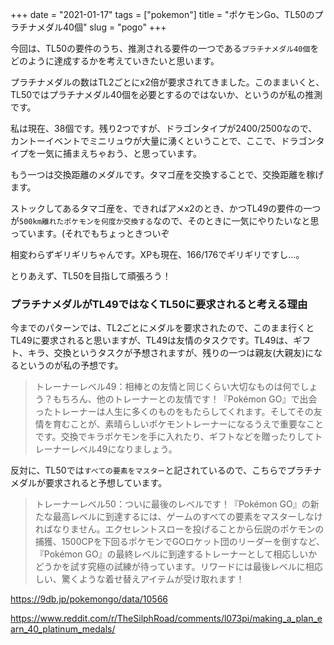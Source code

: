 +++
date = "2021-01-17"
tags = ["pokemon"]
title = "ポケモンGo、TL50のプラチナメダル40個"
slug = "pogo"
+++

今回は、TL50の要件のうち、推測される要件の一つである`プラチナメダル40個`をどのように達成するかを考えていきたいと思います。

プラチナメダルの数はTL2ごとにx2倍が要求されてきました。このままいくと、TL50ではプラチナメダル40個を必要とするのではないか、というのが私の推測です。

私は現在、38個です。残り2つですが、ドラゴンタイプが2400/2500なので、カントーイベントでミニリュウが大量に湧くということで、ここで、ドラゴンタイプを一気に捕まえちゃおう、と思っています。

もう一つは交換距離のメダルです。タマゴ産を交換することで、交換距離を稼げます。

ストックしてあるタマゴ産を、できればアメx2のとき、かつTL49の要件の一つが`500km離れたポケモンを何度か交換する`なので、そのときに一気にやりたいなと思っています。(それでもちょっときついぞ

相変わらずギリギリちゃんです。XPも現在、166/176でギリギリですし...。

とりあえず、TL50を目指して頑張ろう！

### プラチナメダルがTL49ではなくTL50に要求されると考える理由

今までのパターンでは、TL2ごとにメダルを要求されたので、このまま行くとTL49に要求されると思いますが、TL49は友情のタスクです。TL49は、ギフト、キラ、交換というタスクが予想されますが、残りの一つは親友(大親友)になるというのが私の予想です。

> トレーナーレベル49：相棒との友情と同じくらい大切なものは何でしょう？もちろん、他のトレーナーとの友情です！『Pokémon GO』で出会ったトレーナーは人生に多くのものをもたらしてくれます。そしてその友情を育むことが、素晴らしいポケモントレーナーになるうえで重要なことです。交換でキラポケモンを手に入れたり、ギフトなどを贈ったりしてトレーナーレベル49になりましょう。

反対に、TL50では`すべての要素をマスター`と記されているので、こちらでプラチナメダルが要求されると予想しています。

> トレーナーレベル50：ついに最後のレベルです！『Pokémon GO』の新たな最高レベルに到達するには、ゲームのすべての要素をマスターしなければなりません。エクセレントスローを投げることから伝説のポケモンの捕獲、1500CPを下回るポケモンでGOロケット団のリーダーを倒すなど、『Pokémon GO』の最終レベルに到達するトレーナーとして相応しいかどうかを試す究極の試練が待っています。リワードには最後レベルに相応しい、驚くような着せ替えアイテムが受け取れます！

https://9db.jp/pokemongo/data/10566

https://www.reddit.com/r/TheSilphRoad/comments/l073pi/making_a_plan_earn_40_platinum_medals/
